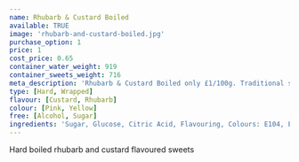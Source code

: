 ```yaml
---
name: Rhubarb & Custard Boiled
available: TRUE
image: 'rhubarb-and-custard-boiled.jpg'
purchase_option: 1
price: 1
cost_price: 0.65
container_water_weight: 919
container_sweets_weight: 716
meta_description: 'Rhubarb & Custard Boiled only £1/100g. Traditional sweets and more at Humbugs Confectionery Store. Specialists in satisfying your sweet tooth!'
type: [Hard, Wrapped]
flavour: [Custard, Rhubarb]
colour: [Pink, Yellow]
free: [Alcohol, Sugar]
ingredients: 'Sugar, Glucose, Citric Acid, Flavouring, Colours: E104, E122'
---
```

Hard boiled rhubarb and custard flavoured sweets